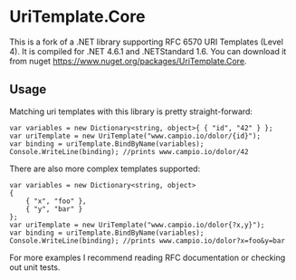 # UriTemplate.Core
This is a fork of a  .NET library supporting RFC 6570 URI Templates (Level 4). It is compiled for .NET 4.6.1 and .NETStandard 1.6.
You can download it from nuget https://www.nuget.org/packages/UriTemplate.Core.
## Usage
Matching uri templates with this library is pretty straight-forward:
```
var variables = new Dictionary<string, object>{ { "id", "42" } };
var uriTemplate = new UriTemplate("www.campio.io/dolor/{id}");
var binding = uriTemplate.BindByName(variables);
Console.WriteLine(binding); //prints www.campio.io/dolor/42
```

There are also more complex templates supported:
```
var variables = new Dictionary<string, object>
{
    { "x", "foo" },
    { "y", "bar" }
};
var uriTemplate = new UriTemplate("www.campio.io/dolor{?x,y}");
var binding = uriTemplate.BindByName(variables);
Console.WriteLine(binding); //prints www.campio.io/dolor?x=foo&y=bar
```

For more examples I recommend reading RFC documentation or checking out unit tests.

